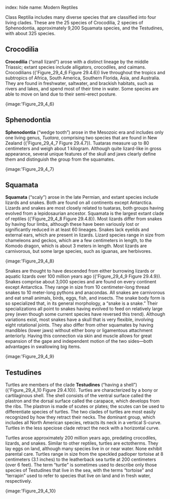 index: hide
name: Modern Reptiles

Class Reptilia includes many diverse species that are classified into four living clades. These are the 25 species of Crocodilia, 2 species of Sphenodontia, approximately 9,200 Squamata species, and the Testudines, with about 325 species.

## Crocodilia

 **Crocodilia** (“small lizard”) arose with a distinct lineage by the middle Triassic; extant species include alligators, crocodiles, and caimans. Crocodilians ({'Figure_29_4_6 Figure 29.4.6}) live throughout the tropics and subtropics of Africa, South America, Southern Florida, Asia, and Australia. They are found in freshwater, saltwater, and brackish habitats, such as rivers and lakes, and spend most of their time in water. Some species are able to move on land due to their semi-erect posture.


{image:'Figure_29_4_6}
        

## Sphenodontia

 **Sphenodontia** (“wedge tooth”) arose in the Mesozoic era and includes only one living genus,  *Tuatara*, comprising two species that are found in New Zealand ({'Figure_29_4_7 Figure 29.4.7}). Tuataras measure up to 80 centimeters and weigh about 1 kilogram. Although quite lizard-like in gross appearance, several unique features of the skull and jaws clearly define them and distinguish the group from the squamates.


{image:'Figure_29_4_7}
        

## Squamata

 **Squamata** (“scaly”) arose in the late Permian, and extant species include lizards and snakes. Both are found on all continents except Antarctica. Lizards and snakes are most closely related to tuataras, both groups having evolved from a lepidosaurian ancestor. Squamata is the largest extant clade of reptiles ({'Figure_29_4_8 Figure 29.4.8}). Most lizards differ from snakes by having four limbs, although these have been variously lost or significantly reduced in at least 60 lineages. Snakes lack eyelids and external ears, which are present in lizards. Lizard species range in size from chameleons and geckos, which are a few centimeters in length, to the Komodo dragon, which is about 3 meters in length. Most lizards are carnivorous, but some large species, such as iguanas, are herbivores.


{image:'Figure_29_4_8}
        

Snakes are thought to have descended from either burrowing lizards or aquatic lizards over 100 million years ago ({'Figure_29_4_9 Figure 29.4.9}). Snakes comprise about 3,000 species and are found on every continent except Antarctica. They range in size from 10 centimeter-long thread snakes to 10 meter-long pythons and anacondas. All snakes are carnivorous and eat small animals, birds, eggs, fish, and insects. The snake body form is so specialized that, in its general morphology, a “snake is a snake.” Their specializations all point to snakes having evolved to feed on relatively large prey (even though some current species have reversed this trend). Although variations exist, most snakes have a skull that is very flexible, involving eight rotational joints. They also differ from other squamates by having mandibles (lower jaws) without either bony or ligamentous attachment anteriorly. Having this connection via skin and muscle allows for great expansion of the gape and independent motion of the two sides—both advantages in swallowing big items.


{image:'Figure_29_4_9}
        

## Testudines

Turtles are members of the clade  **Testudines** (“having a shell”) ({'Figure_29_4_10 Figure 29.4.10}). Turtles are characterized by a bony or cartilaginous shell. The shell consists of the ventral surface called the plastron and the dorsal surface called the carapace, which develops from the ribs. The plastron is made of scutes or plates; the scutes can be used to differentiate species of turtles. The two clades of turtles are most easily recognized by how they retract their necks. The dominant group, which includes all North American species, retracts its neck in a vertical S-curve. Turtles in the less speciose clade retract the neck with a horizontal curve.

Turtles arose approximately 200 million years ago, predating crocodiles, lizards, and snakes. Similar to other reptiles, turtles are ectotherms. They lay eggs on land, although many species live in or near water. None exhibit parental care. Turtles range in size from the speckled padloper tortoise at 8 centimeters (3.1 inches) to the leatherback sea turtle at 200 centimeters (over 6 feet). The term “turtle” is sometimes used to describe only those species of Testudines that live in the sea, with the terms “tortoise” and “terrapin” used to refer to species that live on land and in fresh water, respectively.


{image:'Figure_29_4_10}
        
